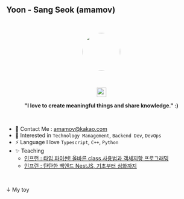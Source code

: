 ## Yoon - Sang Seok (amamov)

<br />

 <!-- ![](https://komarev.com/ghpvc/?username=amamov&color=brightgreen)-->
<!-- > Love to team up to create valuable and meaningful software products. -->

<p align="center"><kbd><img src="https://img1.daumcdn.net/thumb/R1280x0/?scode=mtistory2&fname=https%3A%2F%2Fblog.kakaocdn.net%2Fdn%2FCoRwx%2Fbtq8RTT0dV4%2Fl8ShVrjKSDSaGGGrhNkudK%2Fimg.jpg" width="100px" height="auto" style="border-radius: 50%" /></kbd></center></p>

<br />

<p align="center">
<img src="https://media.giphy.com/media/hvRJCLFzcasrR4ia7z/giphy.gif" width="25px"> 
</p>

<p align="center">
<b> "I love to create meaningful things and share knowledge." :) </b> 
</p>

<br />

<!-- - 📝 My Resume : [Link]() -->
- 🌟   Contact Me : amamov@kakao.com
- 💫  Interested in `Technology Management`, `Backend Dev`, `DevOps`
-  ⚡️   Language I love `Typescript`, `C++`, `Python`
- ✨   Teaching
   - [인프런 : 타입 파이썬! 올바른 class 사용법과 객체지향 프로그래밍](https://www.inflearn.com/course/%ED%83%80%EC%9E%85-%ED%8C%8C%EC%9D%B4%EC%8D%AC)
   - [인프런 : 탄탄한 백엔드 NestJS, 기초부터 심화까지](https://www.inflearn.com/course/탄탄한-백엔드-네스트?inst=798f440e)

<!-- <span><img height="20" src="https://raw.githubusercontent.com/github/explore/80688e429a7d4ef2fca1e82350fe8e3517d3494d/topics/typescript/typescript.png"></span>
<span><img height="20" src="https://raw.githubusercontent.com/github/explore/80688e429a7d4ef2fca1e82350fe8e3517d3494d/topics/cpp/cpp.png"></span>
<span><img height="20" src="https://raw.githubusercontent.com/github/explore/80688e429a7d4ef2fca1e82350fe8e3517d3494d/topics/python/python.png"></span> -->



<!--
### ⚡️ Main Skills

- Backend Dev : `NestJS`, `Express`, `Django-Rest-Framework`
- DevOps : `AWS`, `Docker`, `Linux`, `Nginx`
- Web Frontend Dev : `NextJS`, `React`, `Redux`
- Mobile App Dev : `React-Native`

-->

<!-- ### 🌱 I’m currently learning

- Agile methodology
- Deep Learning
- Block Chain -->

<br>

↓ My toy
